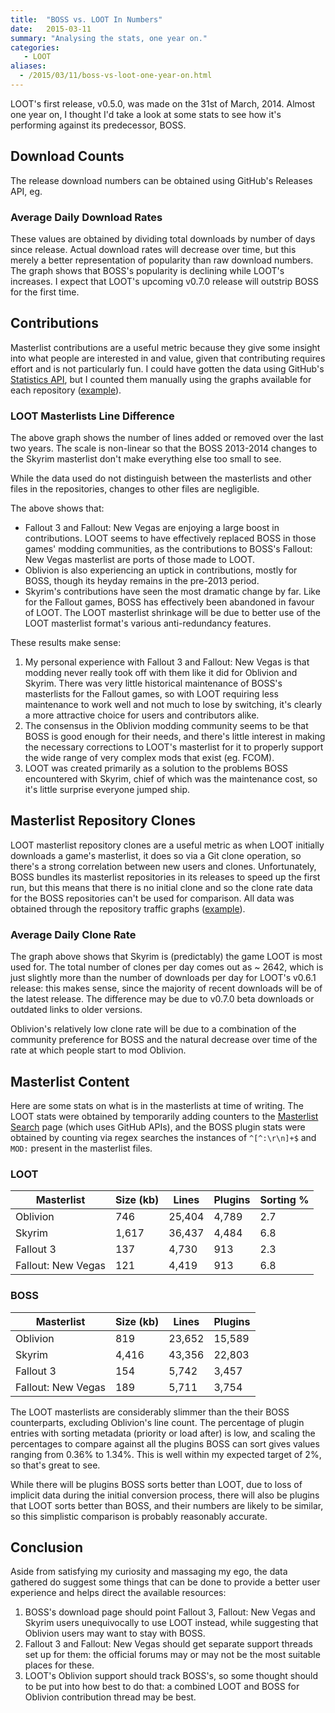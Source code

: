 ```yaml
---
title:  "BOSS vs. LOOT In Numbers"
date:   2015-03-11
summary: "Analysing the stats, one year on."
categories:
   - LOOT
aliases:
  - /2015/03/11/boss-vs-loot-one-year-on.html
---
```


LOOT's first release, v0.5.0, was made on the 31st of March, 2014. Almost one year on, I thought I'd take a look at some stats to see how it's performing against its predecessor, BOSS.

## Download Counts

The release download numbers can be obtained using GitHub's Releases API, eg.

<script src="https://gist.github.com/Ortham/62888dd1228b6631c5f0.js"></script>

### Average Daily Download Rates

<div id="averageDailyDownloadsChart"></div>
<script type="module" src="scripts/download-rates.js"></script>

These values are obtained by dividing total downloads by number of days since release. Actual download rates will decrease over time, but this merely a better representation of popularity than raw download numbers. The graph shows that BOSS's popularity is declining while LOOT's increases. I expect that LOOT's upcoming v0.7.0 release will outstrip BOSS for the first time.

## Contributions

Masterlist contributions are a useful metric because they give some insight into what people are interested in and value, given that contributing requires effort and is not particularly fun. I could have gotten the data using GitHub's [Statistics API](https://developer.github.com/v3/repos/statistics/), but I counted them manually using the graphs available for each repository ([example](https://github.com/loot/skyrim/graphs/contributors?from=2014-03-11&to=2015-03-11&type=c)).

### LOOT Masterlists Line Difference

<div id="commitsChart"></div>
<script type="module" src="scripts/masterlist-lines.js"></script>

The above graph shows the number of lines added or removed over the last two years. The scale is non-linear so that the BOSS 2013-2014 changes to the Skyrim masterlist don't make everything else too small to see.

While the data used do not distinguish between the masterlists and other files in the repositories, changes to other files are negligible.

The above shows that:

* Fallout 3 and Fallout: New Vegas are enjoying a large boost in contributions. LOOT seems to have effectively replaced BOSS in those games' modding communities, as the contributions to BOSS's Fallout: New Vegas masterlist are ports of those made to LOOT.
* Oblivion is also experiencing an uptick in contributions, mostly for BOSS, though its heyday remains in the pre-2013 period.
* Skyrim's contributions have seen the most dramatic change by far. Like for the Fallout games, BOSS has effectively been abandoned in favour of LOOT. The LOOT masterlist shrinkage will be due to better use of the LOOT masterlist format's various anti-redundancy features.

These results make sense:

1. My personal experience with Fallout 3 and Fallout: New Vegas is that modding never really took off with them like it did for Oblivion and Skyrim. There was very little historical maintenance of BOSS's masterlists for the Fallout games, so with LOOT requiring less maintenance to work well and not much to lose by switching, it's clearly a more attractive choice for users and contributors alike.
2. The consensus in the Oblivion modding community seems to be that BOSS is good enough for their needs, and there's little interest in making the necessary corrections to LOOT's masterlist for it to properly support the wide range of very complex mods that exist (eg. FCOM).
3. LOOT was created primarily as a solution to the problems BOSS encountered with Skyrim, chief of which was the maintenance cost, so it's little surprise everyone jumped ship.


## Masterlist Repository Clones

LOOT masterlist repository clones are a useful metric as when LOOT initially downloads a game's masterlist, it does so via a Git clone operation, so there's a strong correlation between new users and clones. Unfortunately, BOSS bundles its masterlist repositories in its releases to speed up the first run, but this means that there is no initial clone and so the clone rate data for the BOSS repositories can't be used for comparison. All data was obtained through the repository traffic graphs ([example](https://github.com/loot/skyrim/graphs/traffic)).

### Average Daily Clone Rate

<div id="averageDailyClonesChart"></div>
<script type="module" src="scripts/daily-clones.js"></script>

The graph above shows that Skyrim is (predictably) the game LOOT is most used for. The total number of clones per day comes out as ~ 2642, which is just slightly more than the number of downloads per day for LOOT's v0.6.1 release: this makes sense, since the majority of recent downloads will be of the latest release. The difference may be due to v0.7.0 beta downloads or outdated links to older versions.

Oblivion's relatively low clone rate will be due to a combination of the community preference for BOSS and the natural decrease over time of the rate at which people start to mod Oblivion.

## Masterlist Content

Here are some stats on what is in the masterlists at time of writing. The LOOT stats were obtained by temporarily adding counters to the [Masterlist Search](https://loot.github.io/search) page (which uses GitHub APIs), and the BOSS plugin stats were obtained by counting via regex searches the instances of `^[^:\r\n]+$` and `MOD:` present in the masterlist files.

### LOOT

Masterlist         | Size (kb) | Lines  | Plugins | Sorting %
-------------------|-----------|--------|---------|----------
Oblivion           | 746       | 25,404 | 4,789   | 2.7
Skyrim             | 1,617     | 36,437 | 4,484   | 6.8
Fallout 3          | 137       | 4,730  | 913     | 2.3
Fallout: New Vegas | 121       | 4,419  | 913     | 6.8

### BOSS

Masterlist         | Size (kb) | Lines  | Plugins
-------------------|-----------|--------|--------
Oblivion           | 819       | 23,652 | 15,589
Skyrim             | 4,416     | 43,356 | 22,803
Fallout 3          | 154       | 5,742  | 3,457
Fallout: New Vegas | 189       | 5,711  | 3,754

The LOOT masterlists are considerably slimmer than the their BOSS counterparts, excluding Oblivion's line count. The percentage of plugin entries with sorting metadata (priority or load after) is low, and scaling the percentages to compare against all the plugins BOSS can sort gives values ranging from 0.36% to 1.34%. This is well within my expected target of 2%, so that's great to see.

While there will be plugins BOSS sorts better than LOOT, due to loss of implicit data during the initial conversion process, there will also be plugins that LOOT sorts better than BOSS, and their numbers are likely to be similar, so this simplistic comparison is probably reasonably accurate.

## Conclusion

Aside from satisfying my curiosity and massaging my ego, the data gathered do suggest some things that can be done to provide a better user experience and helps direct the available resources:

1. BOSS's download page should point Fallout 3, Fallout: New Vegas and Skyrim users unequivocally to use LOOT instead, while suggesting that Oblivion users may want to stay with BOSS.
2. Fallout 3 and Fallout: New Vegas should get separate support threads set up for them: the official forums may or may not be the most suitable places for these.
3. LOOT's Oblivion support should track BOSS's, so some thought should to be put into how best to do that: a combined LOOT and BOSS for Oblivion contribution thread may be best.
